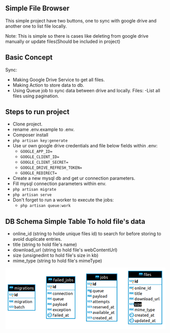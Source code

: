 ## Simple File Browser
This simple project have two buttons, one to sync with google drive and another one to list file locally.

Note: This is simple so there is cases like deleting from google drive manually or update files(Should be included in project)
## Basic Concept
Sync:
* Making Google Drive Service to get all files.
* Making Action to store data to db.
* Using Queue job to sync data between drive and locally.
Files:
    -List all files using pagination.

## Steps to run project
* Clone project.
* rename .env.example to .env.
* Composer install
* `php artisan key:generate`
* Use ur own google drive credentials and file below fields within .env:
    * `GOOGLE_APP_ID=`
    * `GOOGLE_CLIENT_ID=`
    * `GOOGLE_CLIENT_SECRET=`
    * `GOOGLE_DRIVE_REFRESH_TOKEN=`
    * `GOOGLE_REDIRECT=`
* Create a new mysql db and get ur connection parameters.
* Fill mysql connection parameters within env.
* `php artisan migrate`
* `php artisan serve`
* Don't forget to run a worker to execute the jobs:
    * `php artisan queue:work`

## DB Schema Simple Table To hold file's data
* online_id (string to holde unique files id) to search for before storing to avoid duplicate entries.
* title (string to hold file's name)
* download_url (string to hold file's webContentUrl)
* size (unsignedint to hold file's size in kb)
* mime_type (string to hold file's mimeType)

![ERD](ERD.png)



